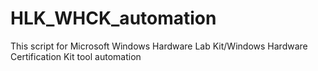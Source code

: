 # HLK_WHCK_automation
This script for Microsoft Windows Hardware Lab Kit/Windows Hardware Certification Kit tool automation